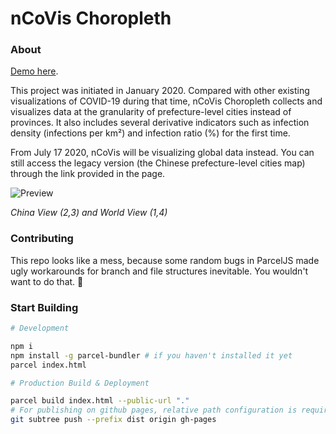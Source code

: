 # nCoVis Choropleth

### About

[Demo here](https://ncovis.github.io/choropleth/).

This project was initiated in January 2020. Compared with other existing visualizations of COVID-19 during that time, nCoVis Choropleth collects and visualizes data at the granularity of prefecture-level cities instead of provinces. It also includes several derivative indicators such as infection density (infections per km²) and infection ratio (%) for the first time.

From July 17 2020, nCoVis will be visualizing global data instead. You can still access the legacy version (the Chinese prefecture-level cities map) through the link provided in the page.

![Preview](https://i.imgur.com/n9hVX6a.jpg "Preview")

*China View (2,3) and World View (1,4)*

### Contributing

This repo looks like a mess, because some random bugs in ParcelJS made ugly workarounds for branch and file structures inevitable. You wouldn't want to do that. 🤦

### Start Building

```sh
# Development

npm i
npm install -g parcel-bundler # if you haven't installed it yet
parcel index.html

# Production Build & Deployment

parcel build index.html --public-url "."
# For publishing on github pages, relative path configuration is required.
git subtree push --prefix dist origin gh-pages
```
